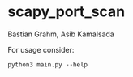 # scapy_port_scan
Bastian Grahm, Asib Kamalsada

For usage consider:

```shell
python3 main.py --help
```
